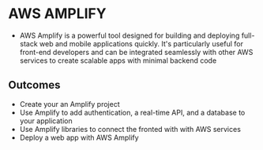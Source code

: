 # AWS AMPLIFY
- AWS Amplify is a powerful tool designed for building and deploying full-stack web and mobile applications quickly. It's particularly useful for front-end developers and can be integrated seamlessly with other AWS services to create scalable apps with minimal backend code

## Outcomes
- Create your an Amplify project
- Use Amplify to add authentication, a real-time API, and a database to your application
- Use Amplify libraries to connect the fronted with with AWS services
- Deploy a web app with AWS Amplify